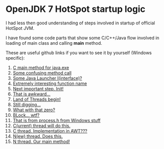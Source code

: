 # OpenJDK 7 HotSpot startup logic

I had less then good understanding of steps involved in startup of official HotSpot JVM.

I have found some code parts that show some C/C++/Java flow involved in loading of main class and calling __main__ method.

These are useful github links if you want to see it by yourself (Windows specific):

  1. [C main method for java.exe](https://github.com/openjdk-mirror/jdk7u-jdk/blob/f4d80957e89a19a29bb9f9807d2a28351ed7f7df/src/share/bin/main.c#L96)
  2. [Some confusing method call](https://github.com/openjdk-mirror/jdk7u-jdk/blob/f4d80957e89a19a29bb9f9807d2a28351ed7f7df/src/share/bin/main.c#L106)
  3. [Some Java Launcher I(interface)?](https://github.com/openjdk-mirror/jdk7u-jdk/blob/f4d80957e89a19a29bb9f9807d2a28351ed7f7df/src/share/bin/java.c#L171)
  4. [Extremely interesting function name](https://github.com/openjdk-mirror/jdk7u-jdk/blob/f4d80957e89a19a29bb9f9807d2a28351ed7f7df/src/share/bin/java.c#L246)
  5. [Next important step. Init!](https://github.com/openjdk-mirror/jdk7u-jdk/blob/f4d80957e89a19a29bb9f9807d2a28351ed7f7df/src/share/bin/java.c#L297)
  6. [That is awkward...](https://github.com/openjdk-mirror/jdk7u-jdk/blob/f4d80957e89a19a29bb9f9807d2a28351ed7f7df/src/windows/bin/java_md.c#L1332)
  7. [Land of Threads begin!](https://github.com/openjdk-mirror/jdk7u-jdk/blob/f4d80957e89a19a29bb9f9807d2a28351ed7f7df/src/windows/bin/java_md.c#L1337)
  8. [Still digging...](https://github.com/openjdk-mirror/jdk7u-jdk/blob/f4d80957e89a19a29bb9f9807d2a28351ed7f7df/src/share/bin/java.c#L1824)
  9. [What with that zero?](https://github.com/openjdk-mirror/jdk7u-jdk/blob/f4d80957e89a19a29bb9f9807d2a28351ed7f7df/src/share/bin/java.c#L1854)
  10. [BLock... wtf?](https://github.com/openjdk-mirror/jdk7u-jdk/blob/f4d80957e89a19a29bb9f9807d2a28351ed7f7df/src/windows/bin/java_md.c#L1111)
  11. [That is from process.h from Windows stuff](https://github.com/openjdk-mirror/jdk7u-jdk/blob/f4d80957e89a19a29bb9f9807d2a28351ed7f7df/src/windows/bin/java_md.c#L1126)
  12. [C(urrent) thread will do this.](https://github.com/openjdk-mirror/jdk7u-jdk/blob/f4d80957e89a19a29bb9f9807d2a28351ed7f7df/src/windows/bin/java_md.c#L1176)
  10. [C thread. Implementation in AWT???](https://github.com/openjdk-mirror/jdk7u-jdk/blob/f4d80957e89a19a29bb9f9807d2a28351ed7f7df/src/windows/native/sun/windows/awt_Toolkit.h#L284)
  11. [N(ew) thread. Does this.](https://github.com/openjdk-mirror/jdk7u-jdk/blob/f4d80957e89a19a29bb9f9807d2a28351ed7f7df/src/share/bin/java.c#L339)
  12. [N thread. Our main method!](https://github.com/openjdk-mirror/jdk7u-jdk/blob/f4d80957e89a19a29bb9f9807d2a28351ed7f7df/src/share/bin/java.c#L443)